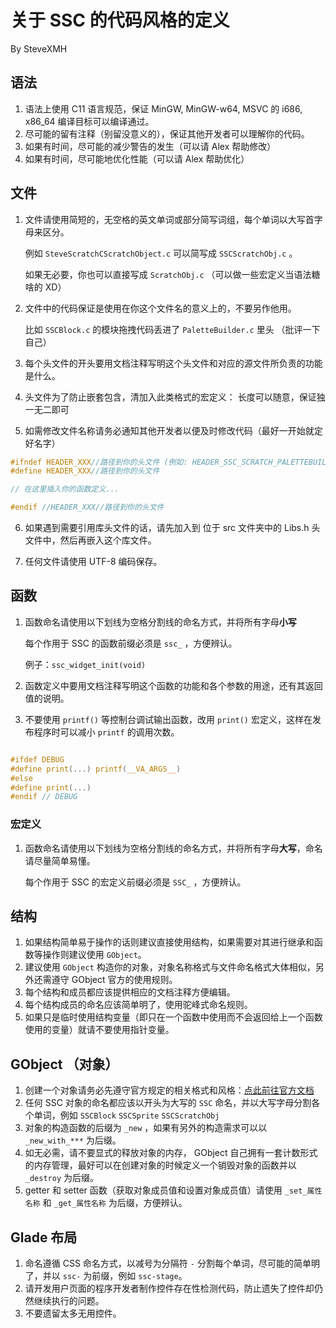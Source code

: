# 关于 SSC 的代码风格的定义

By SteveXMH

## 语法

1. 语法上使用 C11 语言规范，保证 MinGW, MinGW-w64, MSVC 的 i686, x86_64 编译目标可以编译通过。
2. 尽可能的留有注释（别留没意义的），保证其他开发者可以理解你的代码。
3. 如果有时间，尽可能的减少警告的发生（可以请 Alex 帮助修改）
4. 如果有时间，尽可能地优化性能（可以请 Alex 帮助优化）

## 文件

1. 文件请使用简短的，无空格的英文单词或部分简写词组，每个单词以大写首字母来区分。

    例如 `SteveScratchCScratchObject.c` 可以简写成 `SSCScratchObj.c` 。

    如果无必要，你也可以直接写成 `ScratchObj.c` （可以做一些宏定义当语法糖啥的 XD）

2. 文件中的代码保证是使用在你这个文件名的意义上的，不要另作他用。

    比如 `SSCBlock.c` 的模块拖拽代码丢进了 `PaletteBuilder.c` 里头
    （批评一下自己）

3. 每个头文件的开头要用文档注释写明这个头文件和对应的源文件所负责的功能是什么。

4. 头文件为了防止嵌套包含，清加入此类格式的宏定义：
    长度可以随意，保证独一无二即可

5. 如需修改文件名称请务必通知其他开发者以便及时修改代码（最好一开始就定好名字）

```c
#ifndef HEADER_XXX//路径到你的头文件 (例如: HEADER_SSC_SCRATCH_PALETTEBUILDER)
#define HEADER_XXX//路径到你的头文件

// 在这里插入你的函数定义...

#endif //HEADER_XXX//路径到你的头文件
```

6. 如果遇到需要引用库头文件的话，请先加入到 位于 src 文件夹中的 Libs.h 头文件中，然后再嵌入这个库文件。

7. 任何文件请使用 UTF-8 编码保存。

## 函数

1. 函数命名请使用以下划线为空格分割线的命名方式，并将所有字母**小写**

    每个作用于 SSC 的函数前缀必须是 `ssc_` ，方便辨认。

    例子：`ssc_widget_init(void)`

2. 函数定义中要用文档注释写明这个函数的功能和各个参数的用途，还有其返回值的说明。

3. 不要使用 `printf()` 等控制台调试输出函数，改用 `print()` 宏定义，这样在发布程序时可以减小 `printf` 的调用次数。

```c

#ifdef DEBUG
#define print(...) printf(__VA_ARGS__)
#else
#define print(...)
#endif // DEBUG

```

### 宏定义

1. 函数命名请使用以下划线为空格分割线的命名方式，并将所有字母**大写**，命名请尽量简单易懂。

	每个作用于 SSC 的宏定义前缀必须是 `SSC_` ，方便辨认。



## 结构

1. 如果结构简单易于操作的话则建议直接使用结构，如果需要对其进行继承和函数等操作则建议使用 `GObject`。
2. 建议使用 `GObject` 构造你的对象，对象名称格式与文件命名格式大体相似，另外还需遵守 GObject 官方的使用规则。
3. 每个结构和成员都应该提供相应的文档注释方便编辑。
4. 每个结构成员的命名应该简单明了，使用驼峰式命名规则。
5. 如果只是临时使用结构变量（即只在一个函数中使用而不会返回给上一个函数使用的变量）就请不要使用指针变量。

## GObject （对象）

1. 创建一个对象请务必先遵守官方规定的相关格式和风格：[点此前往官方文档](https://developer.gnome.org/gobject/stable/)
2. 任何 SSC 对象的命名都应该以开头为大写的 `SSC` 命名，并以大写字母分割各个单词，例如 `SSCBlock` `SSCSprite` `SSCScratchObj`
3. 对象的构造函数的后缀为 `_new` ，如果有另外的构造需求可以以 `_new_with_***`  为后缀。
4. 如无必需，请不要显式的释放对象的内存， GObject 自己拥有一套计数形式的内存管理，最好可以在创建对象的时候定义一个销毁对象的函数并以 `_destroy` 为后缀。
5. getter 和 setter 函数（获取对象成员值和设置对象成员值）请使用 `_set_属性名称` 和 `_get_属性名称` 为后缀，方便辨认。

## Glade 布局

1. 命名遵循 CSS 命名方式，以减号为分隔符 `-` 分割每个单词，尽可能的简单明了，并以 `ssc-` 为前缀，例如 `ssc-stage`。
2. 请开发用户页面的程序开发者制作控件存在性检测代码，防止遗失了控件却仍然继续执行的问题。
3. 不要遗留太多无用控件。
